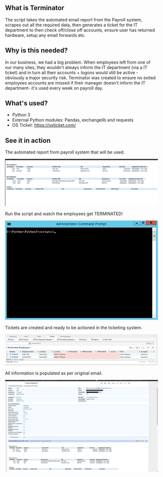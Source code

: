 ## What is Terminator
The script takes the automated email report from the Payroll system, scrapes out all the required data, then generates a ticket for the IT department to then check off/close off accounts, ensure user has returned hardware, setup any email forwards etc. 

## Why is this needed?
In our business, we had a big problem. When employees left from one of our many sites, they wouldn't always inform the IT department (via a IT ticket) and in turn all their accounts + logons would still be active - obviously a major security risk. Terminator was created to ensure no exited employees accounts are missed if their manager doesn't inform the IT department- it's used every week on payroll day. 

## What's used?
- Python 3
- External Python modules: Pandas, exchangelib and requests
- OS Ticket: https://osticket.com/

## See it in action
The automated report from payroll system that will be used.

![Optional Text](/README-IMAGES/email.PNG)

Run the script and watch the employees get TERMINATED!

![Optional Text](/README-IMAGES/terminator-CMD.gif)

Tickets are created and ready to be actioned in the ticketing system.

![Optional Text](/README-IMAGES/os1.PNG)

All information is populated as per original email.

![Optional Text](/README-IMAGES/os2.png)
